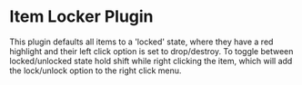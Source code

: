 # Item Locker Plugin
This plugin defaults all items to a 'locked' state, where they have a red highlight and their left click option is set to drop/destroy.
To toggle between locked/unlocked state hold shift while right clicking the item, which will add the lock/unlock option to the right click menu.